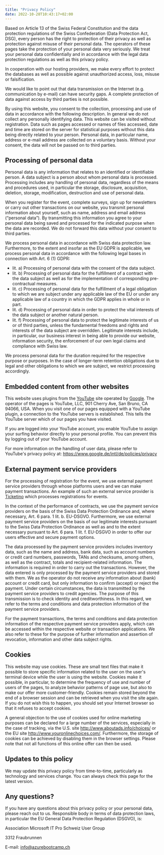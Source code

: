 ```yaml
---
title: "Privacy Policy"
date: 2022-10-28T10:43:17+02:00
---
```



Based on Article 13 of the Swiss Federal Constitution and the data protection regulations of the Swiss Confederation (Data Protection Act, DSG), every person has the right to protection of their privacy as well as protection against misuse of their personal data. The operators of these pages take the protection of your personal data very seriously. We treat your personal data confidentially and in accordance with the legal data protection regulations as well as this privacy policy.

In cooperation with our hosting providers, we make every effort to protect the databases as well as possible against unauthorized access, loss, misuse or falsification.

We would like to point out that data transmission on the Internet (e.g. communication by e-mail) can have security gaps. A complete protection of data against access by third parties is not possible.

By using this website, you consent to the collection, processing and use of data in accordance with the following description. In general we do not collect any personally identifying data. This website can be visited without registration. Data such as pages accessed or names of files accessed, date and time are stored on the server for statistical purposes without this data being directly related to your person. Personal data, in particular name, address or e-mail address are collected on a voluntary basis. Without your consent, the data will not be passed on to third parties.

## Processing of personal data
Personal data is any information that relates to an identified or identifiable person. A data subject is a person about whom personal data is processed. Processing includes any handling of personal data, regardless of the means and procedures used, in particular the storage, disclosure, acquisition, deletion, storage, modification, destruction and use of personal data.

When you register for the event, complete surveys, sign up for newsletters or carry out other transactions on our website, you transmit personal information about yourself, such as name, address and email address (“personal data”). By transmitting this information you agree to your personal data being saved and processed for the indicated purpose when the data are recorded. We do not forward this data without your consent to third parties.

We process personal data in accordance with Swiss data protection law. Furthermore, to the extent and insofar as the EU GDPR is applicable, we process personal data in accordance with the following legal bases in connection with Art. 6 (1) GDPR:

* lit. a) Processing of personal data with the consent of the data subject.
* lit. b) Processing of personal data for the fulfillment of a contract with the data subject as well as for the implementation of corresponding pre-contractual measures.
* lit. c) Processing of personal data for the fulfillment of a legal obligation to which we are subject under any applicable law of the EU or under any applicable law of a country in which the GDPR applies in whole or in part.
* lit. d) Processing of personal data in order to protect the vital interests of the data subject or another natural person.
* lit. f) Processing of personal data to protect the legitimate interests of us or of third parties, unless the fundamental freedoms and rights and interests of the data subject are overridden. Legitimate interests include, in particular, our business interest in being able to provide our website, information security, the enforcement of our own legal claims and compliance with Swiss law.

We process personal data for the duration required for the respective purpose or purposes. In the case of longer-term retention obligations due to legal and other obligations to which we are subject, we restrict processing accordingly.

## Embedded content from other websites
This website uses plugins from the [YouTube](https://youtube.com) site operated by [Google](https://google.com). The operator of the pages is YouTube, LLC, 901 Cherry Ave, San Bruno, CA 94066, USA. When you visit one of our pages equipped with a YouTube plugin, a connection to the YouTube servers is established. This tells the YouTube server which of our pages you have visited.

If you are logged into your YouTube account, you enable YouTube to assign your surfing behavior directly to your personal profile. You can prevent this by logging out of your YouTube account.

For more information on the handling of user data, please refer to YouTube's privacy policy at: https://www.google.de/intl/de/policies/privacy

## External payment service providers
For the processing of registration for the event, we use external payment service providers through whose platforms users and we can make payment transactions. An example of such an external service provider is [Ticketino](https://www.ticketino.com/de/DataProtection) which processes registrations for events.

In the context of the performance of contracts, we use the payment service providers on the basis of the Swiss Data Protection Ordinance and, where necessary, Art. 6 para. 1 lit. b. EU-DSGVO. Furthermore, we use external payment service providers on the basis of our legitimate interests pursuant to the Swiss Data Protection Ordinance as well as and to the extent necessary pursuant to Art. 6 para. 1 lit. f. EU-DSGVO in order to offer our users effective and secure payment options.

The data processed by the payment service providers includes inventory data, such as the name and address, bank data, such as account numbers or credit card numbers, passwords, TANs and checksums, among others, as well as the contract, totals and recipient-related information. The information is required in order to carry out the transactions. However, the data entered is only processed by the payment service providers and stored with them. We as the operator do not receive any information about (bank) account or credit card, but only information to confirm (accept) or reject the payment. Under certain circumstances, the data is transmitted by the payment service providers to credit agencies. The purpose of this transmission is to check identity and creditworthiness. In this regard, we refer to the terms and conditions and data protection information of the payment service providers.

For the payment transactions, the terms and conditions and data protection information of the respective payment service providers apply, which can be accessed within the respective website or transaction applications. We also refer to these for the purpose of further information and assertion of revocation, information and other data subject rights.

## Cookies
This website may use cookies. These are small text files that make it possible to store specific information related to the user on the user's terminal device while the user is using the website. Cookies make it possible, in particular, to determine the frequency of use and number of users of the pages, to analyze behavior patterns of page use, but also to make our offer more customer-friendly. Cookies remain stored beyond the end of a browser session and can be retrieved when you visit the site again. If you do not wish this to happen, you should set your Internet browser so that it refuses to accept cookies.

A general objection to the use of cookies used for online marketing purposes can be declared for a large number of the services, especially in the case of tracking, via the U.S. site http://www.aboutads.info/choices/ or the EU site http://www.youronlinechoices.com/. Furthermore, the storage of cookies can be achieved by disabling them in the browser settings. Please note that not all functions of this online offer can then be used.

## Updates to this policy

We may update this privacy policy from time-to-time, particularly as technology and services change. You can always check this page for the latest version.

## Any questions?

If you have any questions about this privacy policy or your personal data, please reach out to us. Responsible body in terms of data protection laws, in particular the EU General Data Protection Regulation (DSGVO), is:

Association Microsoft IT Pro Schweiz User Group

3312 Fraubrunnen

E-mail: info@azurebootcamp.ch
